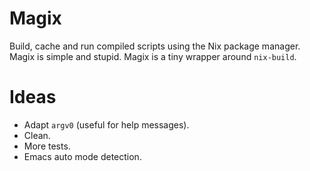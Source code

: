 
# Magix

Build, cache and run compiled scripts using the Nix package manager. Magix is
simple and stupid. Magix is a tiny wrapper around `nix-build`.


# Ideas

-   Adapt `argv0` (useful for help messages).
-   Clean.
-   More tests.
-   Emacs auto mode detection.

